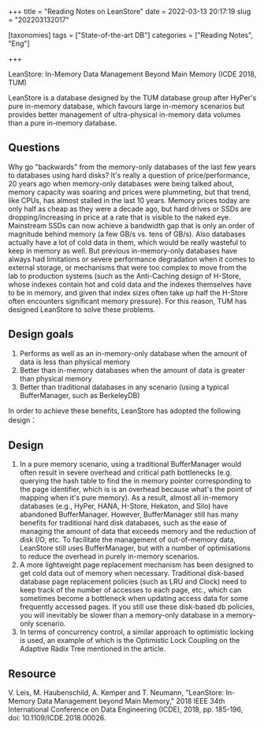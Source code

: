 +++
title = "Reading Notes on LeanStore"
date = 2022-03-13 20:17:19
slug = "202203132017"

[taxonomies]
tags = ["State-of-the-art DB"]
categories =  ["Reading Notes", "Eng"]

+++

LeanStore: In-Memory Data Management Beyond Main Memory (ICDE 2018, TUM)

<!-- more -->

LeanStore is a database designed by the TUM database group after HyPer's pure in-memory database, which favours large in-memory scenarios but provides better management of ultra-physical in-memory data volumes than a pure in-memory database.

## Questions

Why go "backwards" from the memory-only databases of the last few years to databases using hard disks? It's really a question of price/performance, 20 years ago when memory-only databases were being talked about, memory capacity was soaring and prices were plummeting, but that trend, like CPUs, has almost stalled in the last 10 years. Memory prices today are only half as cheap as they were a decade ago, but hard drives or SSDs are dropping/increasing in price at a rate that is visible to the naked eye. Mainstream SSDs can now achieve a bandwidth gap that is only an order of magnitude behind memory (a few GB/s vs. tens of GB/s). Also databases actually have a lot of cold data in them, which would be really wasteful to keep in memory as well. But previous in-memory-only databases have always had limitations or severe performance degradation when it comes to external storage, or mechanisms that were too complex to move from the lab to production systems (such as the Anti-Caching design of H-Store, whose indexes contain hot and cold data and the indexes themselves have to be in memory, and given that index sizes often take up half the H-Store often encounters significant memory pressure). For this reason, TUM has designed LeanStore to solve these problems.

## Design goals

1. Performs as well as an in-memory-only database when the amount of data is less than physical memory
2. Better than in-memory databases when the amount of data is greater than physical memory
3. Better than traditional databases in any scenario (using a typical BufferManager, such as BerkeleyDB)

In order to achieve these benefits, LeanStore has adopted the following design：

## Design

1. In a pure memory scenario, using a traditional BufferManager would often result in severe overhead and critical path bottlenecks (e.g. querying the hash table to find the in memory pointer corresponding to the page identifier, which is is an overhead because what's the point of mapping when it's pure memory). As a result, almost all in-memory databases (e.g., HyPer, HANA, H-Store, Hekaton, and Silo) have abandoned BufferManager. However, BufferManager still has many benefits for traditional hard disk databases, such as the ease of managing the amount of data that exceeds memory and the reduction of disk I/O, etc. To facilitate the management of out-of-memory data, LeanStore still uses BufferManager, but with a number of optimisations to reduce the overhead in purely in-memory scenarios.
2. A more lightweight page replacement mechanism has been designed to get cold data out of memory when necessary. Traditional disk-based database page replacement policies (such as LRU and Clock) need to keep track of the number of accesses to each page, etc., which can sometimes become a bottleneck when updating access data for some frequently accessed pages. If you still use these disk-based db policies, you will inevitably be slower than a memory-only database in a memory-only scenario.
3. In terms of concurrency control, a similar approach to optimistic locking is used, an example of which is the Optimistic Lock Coupling on the Adaptive Radix Tree mentioned in the article.

## Resource

V. Leis, M. Haubenschild, A. Kemper and T. Neumann, "LeanStore: In-Memory Data Management beyond Main Memory," 2018 IEEE 34th International Conference on Data Engineering (ICDE), 2018, pp. 185-196, doi: 10.1109/ICDE.2018.00026.
